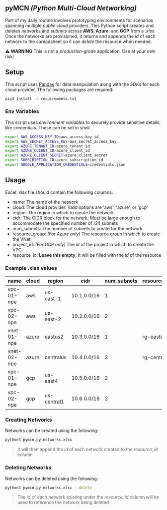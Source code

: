 ## pyMCN _(Python Multi-Cloud Networking)_
Part of my daily routine involves prototyping environments for scenarios spanning multiple _public cloud_ providers. This Python script creates and deletes _networks_ and _subnets_ across **AWS**, **Azure**, and **GCP** from a _.xlsx_. Once the networks are provisioned, it returns and appends the _id_ of each network to the spreadsheet so it can _delete_ the resource when needed.

:warning: **WARNING**
This is not a _production-grade_ application. Use at your own risk!

## Setup
This script uses [Pandas](https://pandas.pydata.org/) for data manipulation along with the _SDKs_ for each cloud provider. The following packages are required:
```bash
pip3 install -r requirements.txt
```

### Env Variables
This script uses _environment variables_ to securely provide sensitive details, like credentials. These can be set in _shell_.
```bash
export AWS_ACCESS_KEY_ID=aws_access_key_id
export AWS_SECRET_ACCESS_KEY=aws_secret_access_key
export AZURE_TENANT_ID=azure_tenant_id
export AZURE_CLIENT_ID=azure_client_id
export AZURE_CLIENT_SECRET=azure_client_secret
export SUBSCRIPTION_ID=azure_subscription_id
export GOOGLE_APPLICATION_CREDENTIALS=credentials.json
```

## Usage
Excel _.xlsx_ file should contain the following columns:

- name: The name of the network
- cloud: The cloud provider. Valid options are 'aws', 'azure', or 'gcp'
- region: The region in which to create the network
- cidr: The CIDR block for the network; Must be large enough to accommodate the specified number of /24 subnets
- num_subnets: The number of subnets to create for the network
- resource_group: _(For Azure only)_ The resource group in which to create the VNet
- project_id: _(For GCP only)_ The _id_ of the project in which to create the VPC.
- resource_id: **Leave this empty**; It will be filled with the _id_ of the resource

### Example .xlsx values
| name | cloud | region | cidr | num_subnets | resource_group | project_id | resource_id |
| --- | --- | --- | --- | --- | --- | --- | --- |
| vpc-01-npe | aws | us-east-1 | 10.1.0.0/16 | 1 |  |  |  |
| vpc-02-npe | aws | us-east-2 | 10.2.0.0/16 | 2 |  |  |  |
| vnet-01-npe | azure | eastus2 | 10.3.0.0/16 | 1 | rg-eastus2 |  |  |
| vnet-02-npe | azure | centralus | 10.4.0.0/16 | 2 | rg-centralus |  |  |
| vpc-01-npe | gcp | us-east4 | 10.5.0.0/16 | 2 |  | project-a |  |
| vpc-02-npe | gcp | us-central1 | 10.6.0.0/16 | 2 |  | project-b |  |

### Creating Networks
Networks can be created using the following:
```bash
python3 pymcn.py networks.xlsx
```

> It will then append the _id_ of each network created to the _resource_id_ column

### Deleting Networks
Networks can be deleted using the following:
```bash
python3 pymcn.py networks.xlsx --delete
```

> The _id_ of each network existing under the _resource_id_ column will be used to reference the network being deleted